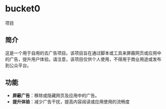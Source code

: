 # bucket0
项目

## 简介
这是一个用于自用的去广告项目。该项目旨在通过脚本或工具来屏蔽网页或应用中的广告，提升用户体验。请注意，该项目仅供个人使用，不得用于商业用途或发布到公众平台。

## 功能
- **屏蔽广告**：移除或隐藏网页及应用中的广告。
- **提升体验**：减少广告干扰，提高内容阅读或应用使用的流畅度
